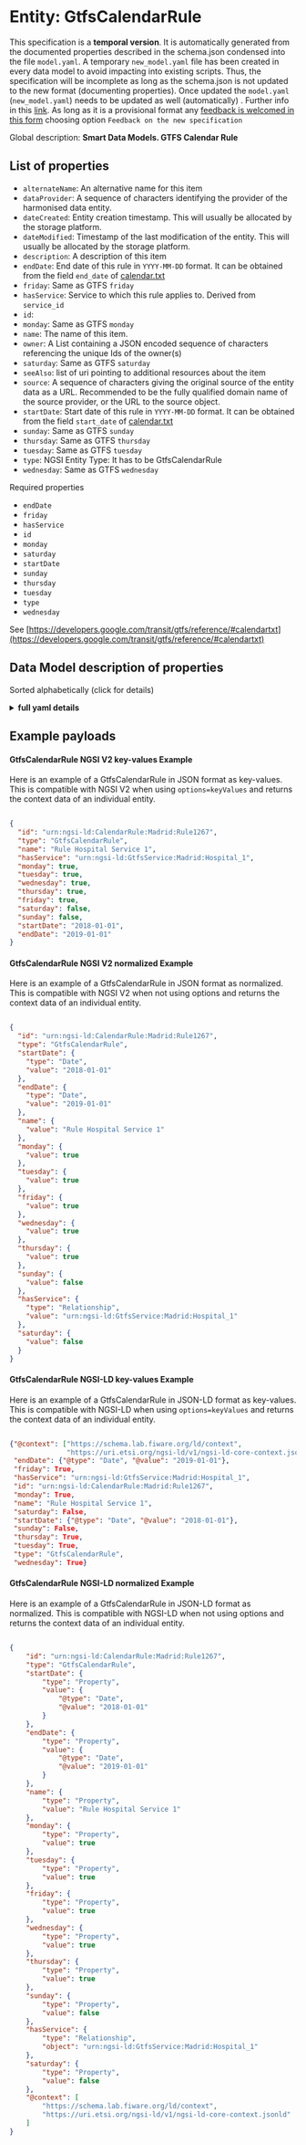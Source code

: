 Entity: GtfsCalendarRule  
========================  
This specification is a **temporal version**. It is automatically generated from the  documented properties described in the schema.json condensed into the file `model.yaml`. A temporary `new_model.yaml` file has been created in every data model to avoid impacting into existing scripts. Thus, the specification will be incomplete as long as the schema.json is not updated to the new format (documenting properties). Once updated the `model.yaml` (`new_model.yaml`) needs to be updated as well (automatically) . Further info in this [link](https://github.com/smart-data-models/data-models/blob/master/specs/warning_message_new_spec.md). As long as it is a provisional format any [feedback is welcomed in this form](https://smartdatamodels.org/index.php/submit-an-issue-2/) choosing option `Feedback on the new specification`  
Global description: **Smart Data Models. GTFS Calendar Rule**  

## List of properties  

- `alternateName`: An alternative name for this item  - `dataProvider`: A sequence of characters identifying the provider of the harmonised data entity.  - `dateCreated`: Entity creation timestamp. This will usually be allocated by the storage platform.  - `dateModified`: Timestamp of the last modification of the entity. This will usually be allocated by the storage platform.  - `description`: A description of this item  - `endDate`: End date of this rule in `YYYY-MM-DD` format. It can be obtained from the field `end_date` of [calendar.txt](https://developers.google.com/transit/gtfs/reference/#calendartxt)  - `friday`: Same as GTFS `friday`  - `hasService`: Service to which this rule applies to. Derived from `service_id`  - `id`:   - `monday`: Same as GTFS `monday`  - `name`: The name of this item.  - `owner`: A List containing a JSON encoded sequence of characters referencing the unique Ids of the owner(s)  - `saturday`: Same as GTFS `saturday`  - `seeAlso`: list of uri pointing to additional resources about the item  - `source`: A sequence of characters giving the original source of the entity data as a URL. Recommended to be the fully qualified domain name of the source provider, or the URL to the source object.  - `startDate`: Start date of this rule in `YYYY-MM-DD` format. It can be obtained from the field `start_date` of [calendar.txt](https://developers.google.com/transit/gtfs/reference/#calendartxt)  - `sunday`: Same as GTFS `sunday`  - `thursday`: Same as GTFS `thursday`  - `tuesday`: Same as GTFS `tuesday`  - `type`: NGSI Entity Type: It has to be GtfsCalendarRule  - `wednesday`: Same as GTFS `wednesday`    
Required properties  
- `endDate`  - `friday`  - `hasService`  - `id`  - `monday`  - `saturday`  - `startDate`  - `sunday`  - `thursday`  - `tuesday`  - `type`  - `wednesday`    
See [https://developers.google.com/transit/gtfs/reference/#calendartxt](https://developers.google.com/transit/gtfs/reference/#calendartxt)  
## Data Model description of properties  
Sorted alphabetically (click for details)  
<details><summary><strong>full yaml details</strong></summary>    
```yaml  
GtfsCalendarRule:    
  description: 'Smart Data Models. GTFS Calendar Rule'    
  properties:    
    alternateName:    
      description: 'An alternative name for this item'    
      type: Property    
    dataProvider:    
      description: 'A sequence of characters identifying the provider of the harmonised data entity.'    
      type: Property    
    dateCreated:    
      description: 'Entity creation timestamp. This will usually be allocated by the storage platform.'    
      format: date-time    
      type: Property    
    dateModified:    
      description: 'Timestamp of the last modification of the entity. This will usually be allocated by the storage platform.'    
      format: date-time    
      type: Property    
    description:    
      description: 'A description of this item'    
      type: Property    
    endDate:    
      description: "End date of this rule in `YYYY-MM-DD` format. It can be obtained from the field `end_date` of [calendar.txt](https://developers.google.com/transit/gtfs/reference/#calendartxt)"    
      format: date    
      type: Property    
      x-ngsi:    
        model: https://schema.org/Boolean    
    friday:    
      description: 'Same as GTFS `friday`'    
      type: Property    
      x-ngsi:    
        model: https://schema.org/Boolean    
    hasService:    
      anyOf:    
        - description: 'Property. Identifier format of any NGSI entity'    
          maxLength: 256    
          minLength: 1    
          pattern: ^[\w\-\.\{\}\$\+\*\[\]`|~^@!,:\\]+$    
          type: string    
        - description: 'Property. Identifier format of any NGSI entity'    
          format: uri    
          type: string    
      description: 'Service to which this rule applies to. Derived from `service_id`'    
      type: Relationship    
      x-ngsi:    
        model: https://schema.org/URL    
    id:    
      anyOf: &gtfscalendarrule_-_properties_-_owner_-_items_-_anyof    
        - description: 'Property. Identifier format of any NGSI entity'    
          maxLength: 256    
          minLength: 1    
          pattern: ^[\w\-\.\{\}\$\+\*\[\]`|~^@!,:\\]+$    
          type: string    
        - description: 'Property. Identifier format of any NGSI entity'    
          format: uri    
          type: string    
    monday:    
      description: 'Same as GTFS `monday`'    
      type: Property    
      x-ngsi:    
        model: https://schema.org/Boolean    
    name:    
      description: 'The name of this item.'    
      type: Property    
    owner:    
      description: 'A List containing a JSON encoded sequence of characters referencing the unique Ids of the owner(s)'    
      items:    
        anyOf: *gtfscalendarrule_-_properties_-_owner_-_items_-_anyof    
      type: Property    
    saturday:    
      description: 'Same as GTFS `saturday`'    
      type: Property    
      x-ngsi:    
        model: https://schema.org/Boolean    
    seeAlso:    
      description: 'list of uri pointing to additional resources about the item'    
      oneOf:    
        - items:    
            - format: uri    
              type: string    
          minItems: 1    
          type: array    
        - format: uri    
          type: string    
      type: Property    
    source:    
      description: 'A sequence of characters giving the original source of the entity data as a URL. Recommended to be the fully qualified domain name of the source provider, or the URL to the source object.'    
      type: Property    
    startDate:    
      description: "Start date of this rule in `YYYY-MM-DD` format. It can be obtained from the field `start_date` of [calendar.txt](https://developers.google.com/transit/gtfs/reference/#calendartxt)"    
      format: date    
      type: Property    
      x-ngsi:    
        model: https://schema.org/Date    
    sunday:    
      description: 'Same as GTFS `sunday`'    
      type: Property    
      x-ngsi:    
        model: https://schema.org/Boolean    
    thursday:    
      description: 'Same as GTFS `thursday`'    
      type: Property    
      x-ngsi:    
        model: https://schema.org/Boolean    
    tuesday:    
      description: 'Same as GTFS `tuesday`'    
      type: Property    
      x-ngsi:    
        model: https://schema.org/Boolean    
    type:    
      description: 'NGSI Entity Type: It has to be GtfsCalendarRule'    
      enum:    
        - GtfsCalendarRule    
      type: Property    
    wednesday:    
      description: 'Same as GTFS `wednesday`'    
      type: Property    
      x-ngsi:    
        model: https://schema.org/Boolean    
  required:    
    - id    
    - type    
    - hasService    
    - monday    
    - tuesday    
    - wednesday    
    - thursday    
    - friday    
    - saturday    
    - sunday    
    - startDate    
    - endDate    
  type: object    
```  
</details>    
## Example payloads    
#### GtfsCalendarRule NGSI V2 key-values Example    
Here is an example of a GtfsCalendarRule in JSON format as key-values. This is compatible with NGSI V2 when  using `options=keyValues` and returns the context data of an individual entity.  
```json  
{  
  "id": "urn:ngsi-ld:CalendarRule:Madrid:Rule1267",  
  "type": "GtfsCalendarRule",  
  "name": "Rule Hospital Service 1",  
  "hasService": "urn:ngsi-ld:GtfsService:Madrid:Hospital_1",  
  "monday": true,  
  "tuesday": true,  
  "wednesday": true,  
  "thursday": true,  
  "friday": true,  
  "saturday": false,  
  "sunday": false,  
  "startDate": "2018-01-01",  
  "endDate": "2019-01-01"  
}  
```  
#### GtfsCalendarRule NGSI V2 normalized Example    
Here is an example of a GtfsCalendarRule in JSON format as normalized. This is compatible with NGSI V2 when not using options and returns the context data of an individual entity.  
```json  
{  
  "id": "urn:ngsi-ld:CalendarRule:Madrid:Rule1267",  
  "type": "GtfsCalendarRule",  
  "startDate": {  
    "type": "Date",  
    "value": "2018-01-01"  
  },  
  "endDate": {  
    "type": "Date",  
    "value": "2019-01-01"  
  },  
  "name": {  
    "value": "Rule Hospital Service 1"  
  },  
  "monday": {  
    "value": true  
  },  
  "tuesday": {  
    "value": true  
  },  
  "friday": {  
    "value": true  
  },  
  "wednesday": {  
    "value": true  
  },  
  "thursday": {  
    "value": true  
  },  
  "sunday": {  
    "value": false  
  },  
  "hasService": {  
    "type": "Relationship",  
    "value": "urn:ngsi-ld:GtfsService:Madrid:Hospital_1"  
  },  
  "saturday": {  
    "value": false  
  }  
}  
```  
#### GtfsCalendarRule NGSI-LD key-values Example    
Here is an example of a GtfsCalendarRule in JSON-LD format as key-values. This is compatible with NGSI-LD when  using `options=keyValues` and returns the context data of an individual entity.  
```json  
{"@context": ["https://schema.lab.fiware.org/ld/context",  
              "https://uri.etsi.org/ngsi-ld/v1/ngsi-ld-core-context.jsonld"],  
 "endDate": {"@type": "Date", "@value": "2019-01-01"},  
 "friday": True,  
 "hasService": "urn:ngsi-ld:GtfsService:Madrid:Hospital_1",  
 "id": "urn:ngsi-ld:CalendarRule:Madrid:Rule1267",  
 "monday": True,  
 "name": "Rule Hospital Service 1",  
 "saturday": False,  
 "startDate": {"@type": "Date", "@value": "2018-01-01"},  
 "sunday": False,  
 "thursday": True,  
 "tuesday": True,  
 "type": "GtfsCalendarRule",  
 "wednesday": True}  
```  
#### GtfsCalendarRule NGSI-LD normalized Example    
Here is an example of a GtfsCalendarRule in JSON-LD format as normalized. This is compatible with NGSI-LD when not using options and returns the context data of an individual entity.  
```json  
{  
    "id": "urn:ngsi-ld:CalendarRule:Madrid:Rule1267",  
    "type": "GtfsCalendarRule",  
    "startDate": {  
        "type": "Property",  
        "value": {  
            "@type": "Date",  
            "@value": "2018-01-01"  
        }  
    },  
    "endDate": {  
        "type": "Property",  
        "value": {  
            "@type": "Date",  
            "@value": "2019-01-01"  
        }  
    },  
    "name": {  
        "type": "Property",  
        "value": "Rule Hospital Service 1"  
    },  
    "monday": {  
        "type": "Property",  
        "value": true  
    },  
    "tuesday": {  
        "type": "Property",  
        "value": true  
    },  
    "friday": {  
        "type": "Property",  
        "value": true  
    },  
    "wednesday": {  
        "type": "Property",  
        "value": true  
    },  
    "thursday": {  
        "type": "Property",  
        "value": true  
    },  
    "sunday": {  
        "type": "Property",  
        "value": false  
    },  
    "hasService": {  
        "type": "Relationship",  
        "object": "urn:ngsi-ld:GtfsService:Madrid:Hospital_1"  
    },  
    "saturday": {  
        "type": "Property",  
        "value": false  
    },  
    "@context": [  
        "https://schema.lab.fiware.org/ld/context",  
        "https://uri.etsi.org/ngsi-ld/v1/ngsi-ld-core-context.jsonld"  
    ]  
}  
```  
